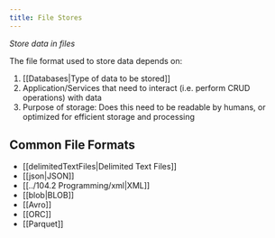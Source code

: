 ```yaml
---
title: File Stores
---
```

*Store data in files*

The file format used to store data depends on:
1. [[Databases|Type of data to be stored]]
2. Application/Services that need to interact (i.e. perform CRUD operations) with data
3. Purpose of storage: Does this need to be readable by humans, or optimized for efficient storage and processing
## Common File Formats
- [[delimitedTextFiles|Delimited Text Files]]
- [[json|JSON]]
- [[../104.2 Programming/xml|XML]]
- [[blob|BLOB]]
- [[Avro]]
- [[ORC]]
- [[Parquet]]